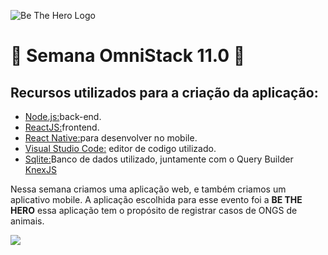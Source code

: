 ![Be The Hero Logo](https://user-images.githubusercontent.com/61118233/78819981-7526c680-79ad-11ea-92b1-8267ff2019ed.png)

# 🚀 Semana OmniStack 11.0 🚀

## Recursos utilizados para a criação da aplicação:
<ul>
    <li><a target="_blank" href="https://nodejs.org/en/">Node.js:</a>back-end.</li>
    <li><a target="_blank" href="https://pt-br.reactjs.org/">ReactJS:</a>frontend.</li>
    <li><a target="_blank" href="https://reactnative.dev/">React Native:</a>para desenvolver no mobile.</li>
    <li><a target="_blank" href="https://code.visualstudio.com/">Visual Studio Code:</a> editor de codigo utilizado.</li>
    <li><a target="_blank" href="https://www.sqlite.org/index.html">Sqlite:</a>Banco de dados utilizado, juntamente com o Query                   Builder <a target="_blank" href="sqlite.org/index.html">KnexJS</a></li>
</ul>
  
Nessa semana criamos uma aplicação web, e também criamos um aplicativo mobile. A aplicação escolhida para esse evento foi a __BE THE HERO__ essa aplicação tem o propósito de registrar casos de ONGS de animais.

![](https://github.com/alexandredev3/semanaomnistack11/blob/master/aulas/images/UntitledThe%20Be%20Hero%20Apreseted.png)

